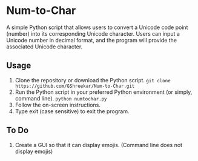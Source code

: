 # Num-to-Char
A simple Python script that allows users to convert a Unicode code point (number) into its corresponding Unicode character. Users can input a Unicode number in decimal format, and the program will provide the associated Unicode character.

## Usage
1. Clone the repository or download the Python script.
  `git clone https://github.com/GShreekar/Num-to-Char.git`
2. Run the Python script in your preferred Python environment (or simply, command line).
  `python numtochar.py`
3. Follow the on-screen instructions.
4. Type exit (case sensitive) to exit the program.

## To Do
1. Create a GUI so that it can display emojis. (Command line does not display emojis)
